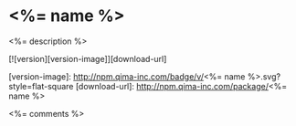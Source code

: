 # <%= name %>

<%= description %>

[![version][version-image]][download-url]

[version-image]: http://npm.qima-inc.com/badge/v/<%= name %>.svg?style=flat-square
[download-url]: http://npm.qima-inc.com/package/<%= name %>

<%= comments %>
